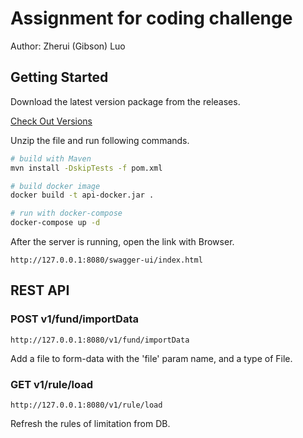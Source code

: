 # Assignment for coding challenge

Author: Zherui (Gibson) Luo

## Getting Started

Download the latest version package from the releases.

[Check Out Versions](https://github.com/gibson-luo/fund/releases)

Unzip the file and run following commands.

```bash
# build with Maven
mvn install -DskipTests -f pom.xml

# build docker image
docker build -t api-docker.jar .

# run with docker-compose
docker-compose up -d
```
After the server is running, open the link with Browser.
```
http://127.0.0.1:8080/swagger-ui/index.html
```
## REST API
### POST v1/fund/importData
```
http://127.0.0.1:8080/v1/fund/importData
```
Add a file to form-data with the 'file' param name, and a type of File.

### GET v1/rule/load
```
http://127.0.0.1:8080/v1/rule/load
```
Refresh the rules of limitation from DB.   